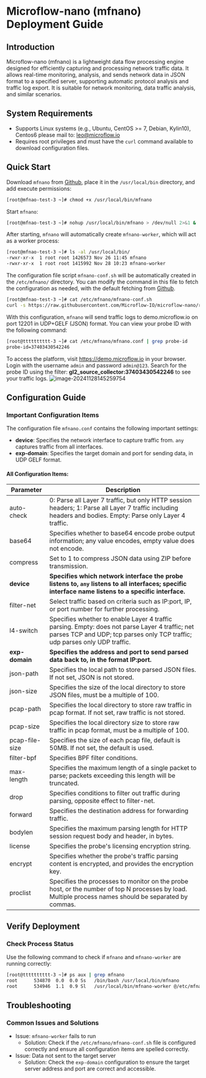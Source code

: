 # Microflow-nano (mfnano) Deployment Guide

## Introduction

Microflow-nano (mfnano) is a lightweight data flow processing engine designed for efficiently capturing and processing network traffic data. It allows real-time monitoring, analysis, and sends network data in JSON format to a specified server, supporting automatic protocol analysis and traffic log export. It is suitable for network monitoring, data traffic analysis, and similar scenarios.

## System Requirements

- Supports Linux systems (e.g., Ubuntu, CentOS >= 7, Debian, Kylin10), Centos6 please mail to: leo@microflow.io
- Requires root privileges and must have the `curl` command available to download configuration files.

## Quick Start

Download `mfnano` from [Github](https://github.com/Microflow-IO/microflow-nano/releases), place it in the `/usr/local/bin` directory, and add execute permissions:

```bash
[root@mfnao-test-3 ~]# chmod +x /usr/local/bin/mfnano
```

Start `mfnano`:

```bash
[root@mfnao-test-3 ~]# nohup /usr/local/bin/mfnano > /dev/null 2>&1 &
```

After starting, `mfnano` will automatically create `mfnano-worker`, which will act as a worker process:

```bash
[root@mfnao-test-3 ~]# ls -al /usr/local/bin/
-rwxr-xr-x  1 root root 1426573 Nov 26 11:45 mfnano
-rwxr-xr-x  1 root root 1415992 Nov 28 10:23 mfnano-worker
```

The configuration file script `mfnano-conf.sh` will be automatically created in the `/etc/mfnano/` directory. You can modify the command in this file to fetch the configuration as needed, with the default fetching from [Github](https://github.com/Microflow-IO/microflow-nano/blob/main/linux/mfnano.conf).

```bash
[root@mfnao-test-3 ~]# cat /etc/mfnano/mfnano-conf.sh
curl -s https://raw.githubusercontent.com/Microflow-IO/microflow-nano/refs/heads/main/linux/mfnano.conf
```

With this configuration, `mfnano` will send traffic logs to demo.microflow.io on port 12201 in UDP+GELF (JSON) format. You can view your probe ID with the following command:

```bash
[root@tttttttttt-3 ~]# cat /etc/mfnano/mfnano.conf | grep probe-id
probe-id=37403430542246
```

To access the platform, visit https://demo.microflow.io in your browser. Login with the username `admin` and password `admin@123`. Search for the probe ID using the filter: **gl2_source_collector:37403430542246** to see your traffic logs.
![image-20241128145259754](https://github.com/user-attachments/assets/f305c7b9-72ef-40d6-b3cd-ab8b21b659bf)

## Configuration Guide

### Important Configuration Items

The configuration file `mfnano.conf` contains the following important settings:

- **device**: Specifies the network interface to capture traffic from. `any` captures traffic from all interfaces.
- **exp-domain**: Specifies the target domain and port for sending data, in UDP GELF format.

#### All Configuration Items:

| Parameter      | Description                                                  |
| -------------- | ------------------------------------------------------------ |
| auto-check     | 0: Parse all Layer 7 traffic, but only HTTP session headers; 1: Parse all Layer 7 traffic including headers and bodies. Empty: Parse only Layer 4 traffic. |
| base64         | Specifies whether to base64 encode probe output information; any value encodes, empty value does not encode. |
| compress       | Set to 1 to compress JSON data using ZIP before transmission. |
| **device**     | **Specifies which network interface the probe listens to, `any` listens to all interfaces; specific interface name listens to a specific interface.** |
| filter-net     | Select traffic based on criteria such as IP:port, IP, or port number for further processing. |
| l4-switch      | Specifies whether to enable Layer 4 traffic parsing. Empty: does not parse Layer 4 traffic; net parses TCP and UDP; tcp parses only TCP traffic; udp parses only UDP traffic. |
| **exp-domain** | **Specifies the address and port to send parsed data back to, in the format IP:port.** |
| json-path      | Specifies the local path to store parsed JSON files. If not set, JSON is not stored. |
| json-size      | Specifies the size of the local directory to store JSON files, must be a multiple of 100. |
| pcap-path      | Specifies the local directory to store raw traffic in pcap format. If not set, raw traffic is not stored. |
| pcap-size      | Specifies the local directory size to store raw traffic in pcap format, must be a multiple of 100. |
| pcap-file-size | Specifies the size of each pcap file, default is 50MB. If not set, the default is used. |
| filter-bpf     | Specifies BPF filter conditions.                             |
| max-length     | Specifies the maximum length of a single packet to parse; packets exceeding this length will be truncated. |
| drop           | Specifies conditions to filter out traffic during parsing, opposite effect to filter-net. |
| forward        | Specifies the destination address for forwarding traffic.    |
| bodylen        | Specifies the maximum parsing length for HTTP session request body and header, in bytes. |
| license        | Specifies the probe's licensing encryption string.           |
| encrypt        | Specifies whether the probe's traffic parsing content is encrypted, and provides the encryption key. |
| proclist       | Specifies the processes to monitor on the probe host, or the number of top N processes by load. Multiple process names should be separated by commas. |

## Verify Deployment

### Check Process Status

Use the following command to check if `mfnano` and `mfnano-worker` are running correctly:

```bash
[root@tttttttttt-3 ~]# ps aux | grep mfnano
root      534870  0.0  0.0 Ss   /bin/bash /usr/local/bin/mfnano
root      534946  1.1  0.9 Sl   /usr/local/bin/mfnano-worker @/etc/mfnano/mfnano.conf
```

## Troubleshooting

### Common Issues and Solutions

- Issue: `mfnano-worker` fails to run
  - Solution: Check if the `/etc/mfnano/mfnano-conf.sh` file is configured correctly and ensure all configuration items are spelled correctly.
- Issue: Data not sent to the target server
  - Solution: Check the `exp-domain` configuration to ensure the target server address and port are correct and accessible.
